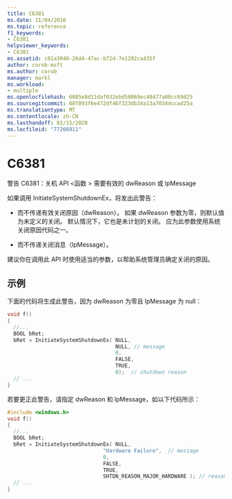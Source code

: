 ```yaml
---
title: C6381
ms.date: 11/04/2016
ms.topic: reference
f1_keywords:
- C6381
helpviewer_keywords:
- C6381
ms.assetid: c01a3040-26d4-47ac-b72d-7e1292ca435f
author: corob-msft
ms.author: corob
manager: markl
ms.workload:
- multiple
ms.openlocfilehash: 6085e8d11daf032ebd50069ec49477a00cc69d25
ms.sourcegitcommit: 68f893f6e472df46f323db34a13a7034dccad25a
ms.translationtype: MT
ms.contentlocale: zh-CN
ms.lasthandoff: 02/15/2020
ms.locfileid: "77266911"
---
```

# <a name="c6381"></a>C6381
警告 C6381：关机 API \<函数 > 需要有效的 dwReason 或 lpMessage

如果调用 InitiateSystemShutdownEx，将发出此警告：

- 而不传递有效关闭原因（dwReason）。 如果 dwReason 参数为零，则默认值为未定义的关闭。 默认情况下，它也是未计划的关闭。 应为此参数使用系统关闭原因代码之一。

- 而不传递关闭消息（lpMessage）。

建议你在调用此 API 时使用适当的参数，以帮助系统管理员确定关闭的原因。

## <a name="example"></a>示例

下面的代码将生成此警告，因为 dwReason 为零且 lpMessage 为 null：

```cpp
void f()
{
  //...
  BOOL bRet;
  bRet = InitiateSystemShutdownEx( NULL,
                                   NULL, // message
                                   0,
                                   FALSE,
                                   TRUE,
                                   0);  // shutdown reason
  // ...
}
```

若要更正此警告，请指定 dwReason 和 lpMessage，如以下代码所示：

```cpp
#include <windows.h>
void f()
{
  //...
  BOOL bRet;
  bRet = InitiateSystemShutdownEx( NULL,
                               "Hardware Failure",  // message
                               0,
                               FALSE,
                               TRUE,
                               SHTDN_REASON_MAJOR_HARDWARE ); // reason
  // ...
}
```
